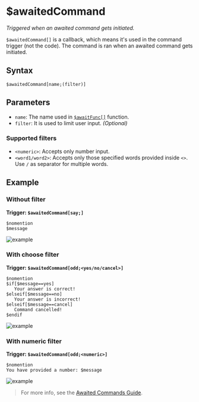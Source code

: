 # $awaitedCommand
_Triggered when an awaited command gets initiated._

`$awaitedCommand[]` is a callback, which means it's used in the command trigger (not the code). The command is ran when an awaited command gets initiated.
## Syntax
```
$awaitedCommand[name;(filter)]
```
## Parameters
- `name`: The name used in [`$awaitFunc[]`](../bdscript/awaitFunc.md) function.
- `filter`: It is used to limit user input. _(Optional)_

### Supported filters
- `<numeric>`: Accepts only number input.
- `<word1/word2>`: Accepts only those specified words provided inside `<>`. Use `/` as separator for multiple words.
## Example
### Without filter
**Trigger: `$awaitedCommand[say;]`**
```
$nomention
$message
```
![example](https://user-images.githubusercontent.com/113303649/212084980-10ab6f01-5595-454f-bfe6-a23f8fd64c1e.png)
### With choose filter
**Trigger: `$awaitedCommand[odd;<yes/no/cancel>]`**
```
$nomention
$if[$message==yes]
   Your answer is correct!
$elseif[$message==no]
   Your answer is incorrect!
$elseif[$message==cancel]
   Command cancelled!
$endif
```
![example](https://user-images.githubusercontent.com/113303649/212088333-54a94584-f854-45cf-8b7e-6980aa370764.png)
### With numeric filter
**Trigger: `$awaitedCommand[odd;<numeric>]`**
```
$nomention
You have provided a number: $message
```
![example](https://user-images.githubusercontent.com/113303649/212089433-e998259a-0e74-4401-9140-a7ea4c6c3776.png)
> For more info, see the [Awaited Commands Guide](../guides/awaitedCommands.md).
